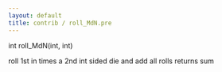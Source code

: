 ```yaml
---
layout: default
title: contrib / roll_MdN.pre
---
```


int roll_MdN(int, int)

roll 1st in times a 2nd int sided die and add all rolls
returns sum
